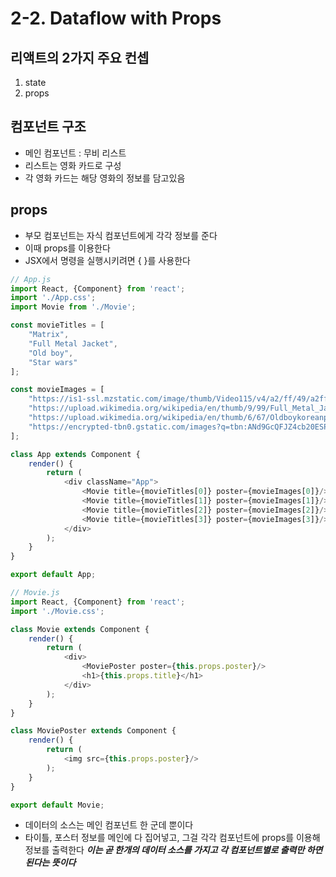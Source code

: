 # 2-2. Dataflow with Props

## 리액트의 2가지 주요 컨셉
1. state
2. props

## 컴포넌트 구조
- 메인 컴포넌트 : 무비 리스트
- 리스트는 영화 카드로 구성
- 각 영화 카드는 해당 영화의 정보를 담고있음

## props
- 부모 컴포넌트는 자식 컴포넌트에게 각각 정보를 준다
- 이때 props를 이용한다
- JSX에서 명령을 실행시키려면 { }를 사용한다 

```javascript
// App.js
import React, {Component} from 'react';
import './App.css';
import Movie from './Movie';

const movieTitles = [
    "Matrix",
    "Full Metal Jacket",
    "Old boy",
    "Star wars"
];

const movieImages = [
    "https://is1-ssl.mzstatic.com/image/thumb/Video115/v4/a2/ff/49/a2ff498c-2567-39f3-578f-4f023d414fbd/pr_source.lsr/268x0w.png",
    "https://upload.wikimedia.org/wikipedia/en/thumb/9/99/Full_Metal_Jacket_poster.jpg/220px-Full_Metal_Jacket_poster.jpg",
    "https://upload.wikimedia.org/wikipedia/en/thumb/6/67/Oldboykoreanposter.jpg/220px-Oldboykoreanposter.jpg",
    "https://encrypted-tbn0.gstatic.com/images?q=tbn:ANd9GcQFJZ4cb20ESPz7NdrGsLKZH628KITeoz97CfutioMW56Qj2vMq"
];

class App extends Component {
    render() {
        return (
            <div className="App">
                <Movie title={movieTitles[0]} poster={movieImages[0]}/>
                <Movie title={movieTitles[1]} poster={movieImages[1]}/>
                <Movie title={movieTitles[2]} poster={movieImages[2]}/>
                <Movie title={movieTitles[3]} poster={movieImages[3]}/>
            </div>
        );
    }
}

export default App;
```

```javascript
// Movie.js
import React, {Component} from 'react';
import './Movie.css';

class Movie extends Component {
    render() {
        return (
            <div>
                <MoviePoster poster={this.props.poster}/>
                <h1>{this.props.title}</h1>
            </div>
        );
    }
}

class MoviePoster extends Component {
    render() {
        return (
            <img src={this.props.poster}/>
        );
    }
}

export default Movie;
```

- 데이터의 소스는 메인 컴포넌트 한 군데 뿐이다
- 타이틀, 포스터 정보를 메인에 다 집어넣고, 그걸 각각 컴포넌트에 props를 이용해 정보를 출력한다
**_이는 곧 한개의 데이터 소스를 가지고 각 컴포넌트별로 출력만 하면 된다는 뜻이다_**